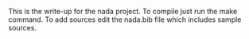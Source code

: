 This is the write-up for the nada project. To compile just run the make command. To add sources edit the nada.bib file which includes sample sources.

